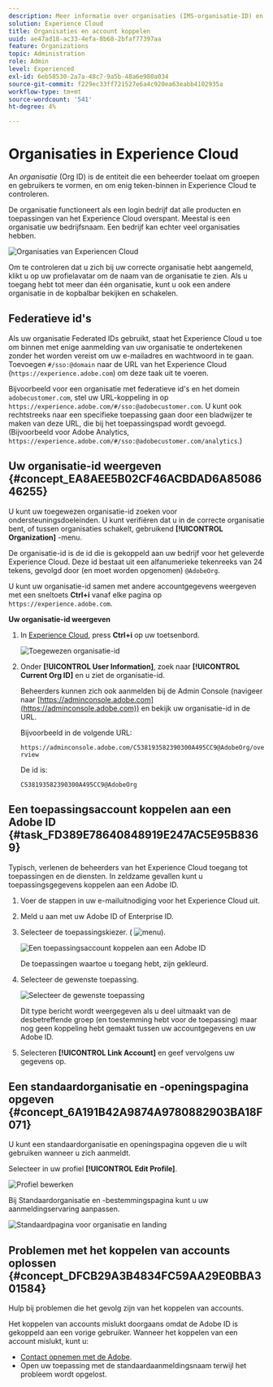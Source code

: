 ```yaml
---
description: Meer informatie over organisaties (IMS-organisatie-ID) en het koppelen van oplossingsaccounts aan Experience Cloud.
solution: Experience Cloud
title: Organisaties en account koppelen
uuid: ae47ad18-ac33-4efa-8b68-2bfaf77397aa
feature: Organizations
topic: Administration
role: Admin
level: Experienced
exl-id: 6eb58530-2a7a-48c7-9a5b-48a6e980a034
source-git-commit: f229ec33ff721527e6a4c920ea63eabb4102935a
workflow-type: tm+mt
source-wordcount: '541'
ht-degree: 4%

---
```


# Organisaties in Experience Cloud

An *organisatie* (Org ID) is de entiteit die een beheerder toelaat om groepen en gebruikers te vormen, en om enig teken-binnen in Experience Cloud te controleren.

De organisatie functioneert als een login bedrijf dat alle producten en toepassingen van het Experience Cloud overspant. Meestal is een organisatie uw bedrijfsnaam. Een bedrijf kan echter veel organisaties hebben.

![Organisaties van Experiencen Cloud](assets/organizations-menu.png)

Om te controleren dat u zich bij uw correcte organisatie hebt aangemeld, klikt u op uw profielavatar om de naam van de organisatie te zien. Als u toegang hebt tot meer dan één organisatie, kunt u ook een andere organisatie in de kopbalbar bekijken en schakelen.

## Federatieve id&#39;s

Als uw organisatie Federated IDs gebruikt, staat het Experience Cloud u toe om binnen met enige aanmelding van uw organisatie te ondertekenen zonder het worden vereist om uw e-mailadres en wachtwoord in te gaan. Toevoegen `#/sso:@domain` naar de URL van het Experience Cloud (`https://experience.adobe.com`) om deze taak uit te voeren.

Bijvoorbeeld voor een organisatie met federatieve id&#39;s en het domein `adobecustomer.com`, stel uw URL-koppeling in op `https://experience.adobe.com/#/sso:@adobecustomer.com`. U kunt ook rechtstreeks naar een specifieke toepassing gaan door een bladwijzer te maken van deze URL, die bij het toepassingspad wordt gevoegd. (Bijvoorbeeld voor Adobe Analytics, `https://experience.adobe.com/#/sso:@adobecustomer.com/analytics`.)

## Uw organisatie-id weergeven {#concept_EA8AEE5B02CF46ACBDAD6A8508646255}

U kunt uw toegewezen organisatie-id zoeken voor ondersteuningsdoeleinden. U kunt verifiëren dat u in de correcte organisatie bent, of tussen organisaties schakelt, gebruikend **[!UICONTROL Organization]** -menu.

De organisatie-id is de id die is gekoppeld aan uw bedrijf voor het geleverde Experience Cloud. Deze id bestaat uit een alfanumerieke tekenreeks van 24 tekens, gevolgd door (en moet worden opgenomen) `@AdobeOrg`.

U kunt uw organisatie-id samen met andere accountgegevens weergeven met een sneltoets **Ctrl+i** vanaf elke pagina op `https://experience.adobe.com`.

**Uw organisatie-id weergeven**

1. In [Experience Cloud](https://experience.adobe.com), press **Ctrl+i** op uw toetsenbord.

   ![Toegewezen organisatie-id](assets/assigned-organization.png)

1. Onder **[!UICONTROL User Information]**, zoek naar **[!UICONTROL Current Org ID]** en u ziet de organisatie-id.

   Beheerders kunnen zich ook aanmelden bij de Admin Console (navigeer naar [https://adminconsole.adobe.com](https://adminconsole.adobe.com)) en bekijk uw organisatie-id in de URL.

   Bijvoorbeeld in de volgende URL:

   `https://adminconsole.adobe.com/C538193582390300A495CC9@AdobeOrg/overview`

   De id is:

   `C538193582390300A495CC9@AdobeOrg`

## Een toepassingsaccount koppelen aan een Adobe ID {#task_FD389E78640848919E247AC5E95B8369}

Typisch, verlenen de beheerders van het Experience Cloud toegang tot toepassingen en de diensten. In zeldzame gevallen kunt u toepassingsgegevens koppelen aan een Adobe ID.

1. Voer de stappen in uw e-mailuitnodiging voor het Experience Cloud uit.

1. Meld u aan met uw Adobe ID of Enterprise ID.

1. Selecteer de toepassingskiezer. ( ![menu](assets/menu-icon.png)).

   ![Een toepassingsaccount koppelen aan een Adobe ID](assets/solutions-active.png)

   De toepassingen waartoe u toegang hebt, zijn gekleurd.

1. Selecteer de gewenste toepassing.

   ![Selecteer de gewenste toepassing](assets/analytics-link-accounts.png)

   Dit type bericht wordt weergegeven als u deel uitmaakt van de desbetreffende groep (en toestemming hebt voor de toepassing) maar nog geen koppeling hebt gemaakt tussen uw accountgegevens en uw Adobe ID.

1. Selecteren **[!UICONTROL Link Account]** en geef vervolgens uw gegevens op.

## Een standaardorganisatie en -openingspagina opgeven {#concept_6A191B42A9874A9780882903BA18F071}

U kunt een standaardorganisatie en openingspagina opgeven die u wilt gebruiken wanneer u zich aanmeldt.

Selecteer in uw profiel **[!UICONTROL Edit Profile]**.

![Profiel bewerken](assets/edit-profile.png)

Bij Standaardorganisatie en -bestemmingspagina kunt u uw aanmeldingservaring aanpassen.

![Standaardpagina voor organisatie en landing](assets/default-organization.png)

## Problemen met het koppelen van accounts oplossen {#concept_DFCB29A3B4834FC59AA29E0BBA301584}

Hulp bij problemen die het gevolg zijn van het koppelen van accounts.

Het koppelen van accounts mislukt doorgaans omdat de Adobe ID is gekoppeld aan een vorige gebruiker. Wanneer het koppelen van een account mislukt, kunt u:

* [Contact opnemen met de Adobe](https://experienceleague.adobe.com/?support-solution=General#support).
* Open uw toepassing met de standaardaanmeldingsnaam terwijl het probleem wordt opgelost.
